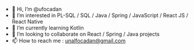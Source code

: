 - 👋 Hi, I’m @ufocadan
- 👀 I’m interested in PL-SQL / SQL / Java / Spring / JavaScript / React JS / React Native 
- 🌱 I’m currently learning Kotlin
- 💞️ I’m looking to collaborate on React / Spring / Java projects
- 📫 How to reach me : unalfocadan@gmail.com

<!---
ufocadan/ufocadan is a ✨ special ✨ repository because its `README.md` (this file) appears on your GitHub profile.
You can click the Preview link to take a look at your changes.
--->
